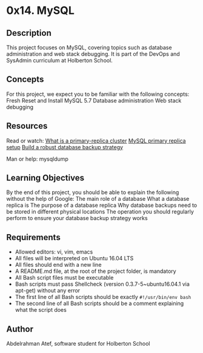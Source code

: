 # 0x14. MySQL

## Description

This project focuses on MySQL, covering topics such as database administration and web stack debugging. It is part of the DevOps and SysAdmin curriculum at Holberton School.

## Concepts

For this project, we expect you to be familiar with the following concepts:
  Fresh Reset and Install MySQL 5.7
  Database administration
  Web stack debugging

## Resources

Read or watch:
  [What is a primary-replica cluster](https://example.com)
  [MySQL primary replica setup](https://example.com)
  [Build a robust database backup strategy](https://example.com)

Man or help:
  mysqldump

## Learning Objectives

By the end of this project, you should be able to explain the following without the help of Google:
  The main role of a database
  What a database replica is
  The purpose of a database replica
  Why database backups need to be stored in different physical locations
  The operation you should regularly perform to ensure your database backup strategy works

## Requirements

- Allowed editors: vi, vim, emacs
- All files will be interpreted on Ubuntu 16.04 LTS
- All files should end with a new line
- A README.md file, at the root of the project folder, is mandatory
- All Bash script files must be executable
- Bash scripts must pass Shellcheck (version 0.3.7-5~ubuntu16.04.1 via apt-get) without any error
- The first line of all Bash scripts should be exactly `#!/usr/bin/env bash`
- The second line of all Bash scripts should be a comment explaining what the script does

## Author

Abdelrahman Atef, software student for Holberton School
